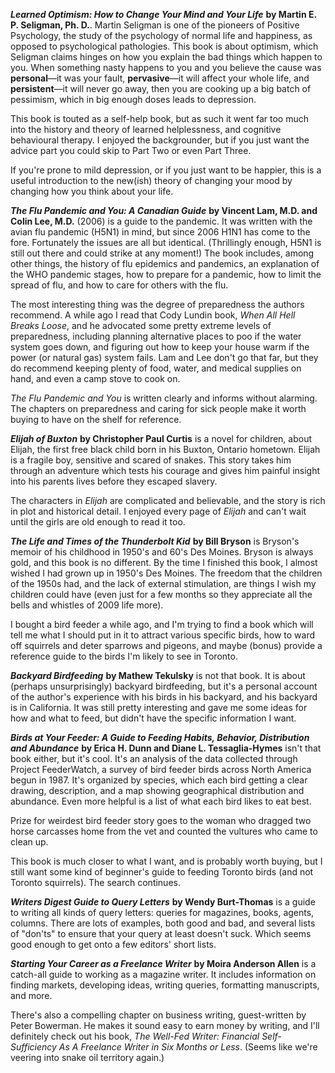 <!--
.. title: Books I Read Lately: November Edition
.. date: 2009-11-20 22:23:12
.. author: Amy Brown
-->

***Learned Optimism: How to Change Your Mind and Your Life*** __by Martin
E. P. Seligman, Ph. D.__. Martin Seligman is one of the pioneers of 
Positive Psychology, the study of the psychology of normal life and happiness,
as opposed to psychological pathologies. This book is about 
optimism, which Seligman claims hinges on how you explain 
the bad things which happen to you. When something nasty happens
to you and you believe the cause was **personal**&mdash;it was
your fault, **pervasive**&mdash;it will affect your whole life,
and **persistent**&mdash;it will never go away, then you are
cooking up a big batch of pessimism, which in big enough doses
leads to depression.

This book is touted as a self-help book, but as such it went
far too much into the history and theory of learned helplessness,
and cognitive behavioural therapy. I enjoyed the backgrounder, but if
you just want the advice part you could skip to Part Two or even
Part Three.

If you're prone to mild depression, or if you just want to be
happier, this is a useful introduction to the new(ish) theory
of changing your mood by changing how you think about your
life.

***The Flu Pandemic and You: A Canadian Guide*** __by 
Vincent Lam, M.D. and Colin Lee, M.D.__
(2006) is a guide to the pandemic. It was written with the 
avian flu pandemic (H5N1) in mind, but since 2006 H1N1 has come
to the fore. Fortunately the issues are all but identical.
(Thrillingly enough, H5N1 is still out there and could strike at
any moment!) The book includes, among other things, the history 
of flu epidemics and pandemics, an explanation of the WHO 
pandemic stages, how to prepare for a pandemic, how to limit 
the spread of flu, and how to care for others with the flu.

The most interesting thing was the degree of preparedness the
authors recommend. A while ago I read that Cody Lundin book,
*When All Hell Breaks Loose*, and he advocated some pretty
extreme levels of preparedness, including planning alternative places
to poo if the water system goes down, and figuring out how to
keep your house warm if the power (or natural gas) system
fails. Lam and Lee don't go that far, but they do recommend
keeping plenty of food, water, and medical supplies on hand, 
and even a camp stove to cook on. 

*The Flu Pandemic and You* is written clearly and informs without
alarming. The chapters on preparedness and caring for sick people
make it worth buying to have on the shelf for reference.

***Elijah of Buxton*** __by Christopher Paul Curtis__ is a novel
for children, about Elijah, the first free black child born in his
Buxton, Ontario hometown. Elijah is a fragile boy, sensitive and
scared of snakes. This story takes him through an adventure 
which tests his courage and gives him painful insight into his
parents lives before they escaped slavery.

The characters in *Elijah* are complicated and believable,
and the story is rich in plot and historical detail. I enjoyed
every page of *Elijah* and can't wait until the girls are old
enough to read it too.

***The Life and Times of the Thunderbolt Kid*** __by Bill
Bryson__ is Bryson's memoir of his childhood in 1950's and 60's
Des Moines. Bryson is always gold, and this book is no different.
By the time I finished this book, I almost wished I had grown up
in 1950's Des Moines. The freedom that the children of the 1950s
had, and the lack of external stimulation, are things I wish
my children could have (even just for a few months so they
appreciate all the bells and whistles of 2009 life more).

I bought a bird feeder a while ago, and I'm trying to find
a book which will tell me what I should put in it to 
attract various specific birds, how to ward off squirrels
and deter sparrows and pigeons, and maybe (bonus) provide a
reference guide to the birds I'm likely to see in 
Toronto.

***Backyard Birdfeeding*** __by Mathew Tekulsky__ is not that
book. It is about (perhaps unsurprisingly) backyard birdfeeding,
but it's a personal account of the author's experience with
his birds in his backyard, and his backyard is in California.
It was still pretty interesting and gave me some ideas
for how and what to feed, but didn't have the specific
information I want.

***Birds at Your Feeder: A Guide to Feeding Habits, Behavior, 
Distribution and Abundance*** __by Erica H. Dunn and Diane L. 
Tessaglia-Hymes__ isn't that book either, but it's cool.
It's an analysis of the data collected through Project
FeederWatch, a survey of bird feeder birds across North
America begun in 1987. It's organized by species, which
each bird getting a clear drawing, description, and a
map showing geographical distribution and abundance.
Even more helpful is a list of what each bird likes to eat 
best.

Prize for weirdest bird feeder story goes to the woman
who dragged two horse carcasses home from the vet and 
counted the vultures who came to clean up.

This book is much closer to what I want, and is probably
worth buying, but I still want some kind of beginner's
guide to feeding Toronto birds (and not Toronto squirrels).
The search continues.

***Writers Digest Guide to Query Letters*** __by Wendy Burt-Thomas__
is a guide to writing all kinds of query letters: queries for
magazines, books, agents, columns. There are lots of examples,
both good and bad, and several lists of "don'ts" to ensure that
your query at least doesn't suck. Which seems good
enough to get onto a few editors' short lists.

***Starting Your Career as a Freelance Writer*** __by Moira 
Anderson Allen__ is a catch-all guide to working as a
magazine writer. It includes information on finding markets,
developing ideas, writing queries, formatting manuscripts, and 
more. 

There's also a compelling chapter on business writing, guest-written by
Peter Bowerman. He makes it sound easy
to earn money by writing, and I'll definitely check out
his book, *The Well-Fed Writer: Financial Self-Sufficiency
As A Freelance Writer in Six Months or Less*. (Seems like
we're veering into snake oil territory again.)


